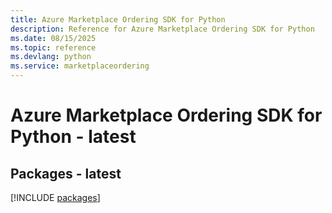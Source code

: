```yaml
---
title: Azure Marketplace Ordering SDK for Python
description: Reference for Azure Marketplace Ordering SDK for Python
ms.date: 08/15/2025
ms.topic: reference
ms.devlang: python
ms.service: marketplaceordering
---
```

# Azure Marketplace Ordering SDK for Python - latest
## Packages - latest
[!INCLUDE [packages](marketplace-ordering-index.md)]